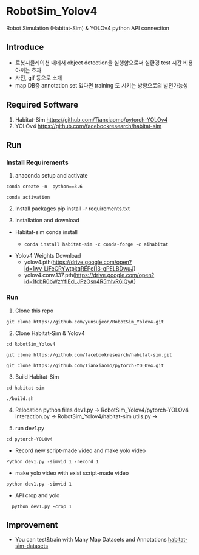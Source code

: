 # RobotSim_Yolov4
Robot Simulation (Habitat-Sim) & YOLOv4 python API connection

## Introduce

  * 로봇시뮬레이션 내에서 object detection을 실행함으로써 실환경 test 시간 비용 아끼는 효과
  * 사진, gif 등으로 소개
  * map DB중 annotation set 있다면 training 도 시키는 방향으로의 발전가능성


## Required Software

1. Habitat-Sim
https://github.com/Tianxiaomo/pytorch-YOLOv4
2. YOLOv4
https://github.com/facebookresearch/habitat-sim


## Run

### Install Requirements

1. anaconda setup and activate
<pre><code>conda create -n <name> python==3.6</code></pre>
<pre><code>conda activation <name></code></pre>

2. Install packages
pip install -r requirements.txt

3. Installation and download
  * Habitat-sim conda install
    * <pre><code>conda install habitat-sim -c conda-forge -c aihabitat</code></pre>
  * Yolov4 Weights Download
    * yolov4.pth(https://drive.google.com/open?id=1wv_LiFeCRYwtpkqREPeI13-gPELBDwuJ)
    * yolov4.conv.137.pth(https://drive.google.com/open?id=1fcbR0bWzYfIEdLJPzOsn4R5mlvR6IQyA)

### Run

1. Clone this repo
<pre><code>git clone https://github.com/yunsujeon/RobotSim_Yolov4.git</code></pre>

2. Clone Habitat-Sim & Yolov4   
<pre><code>cd RobotSim_Yolov4</code></pre>   
<pre><code>git clone https://github.com/facebookresearch/habitat-sim.git</code></pre>   
<pre><code>git clone https://github.com/Tianxiaomo/pytorch-YOLOv4.git</code></pre> 

3. Build Habitat-Sim
<pre><code>cd habitat-sim</code></pre>  
<pre><code>./build.sh</code></pre>  

4. Relocation python files
dev1.py -> RobotSim_Yolov4/pytorch-YOLOv4
interaction.py -> RobotSim_Yolov4/habitat-sim
utils.py -> 

5. run dev1.py
<pre><code>cd pytorch-YOLOv4</code></pre> 
  * Record new script-made video and make yolo video
  <pre><code>Python dev1.py -simvid 1 -record 1</code></pre> 
  *  make yolo video with exist script-made video
  <pre><code>python dev1.py -simvid 1</code></pre>
  * API crop and yolo
  <pre><code>  python dev1.py -crop 1</code></pre>


## Improvement

  * You can test&train with Many Map Datasets and Annotations [habitat-sim-datasets](https://github.com/facebookresearch/habitat-sim#datasets)



